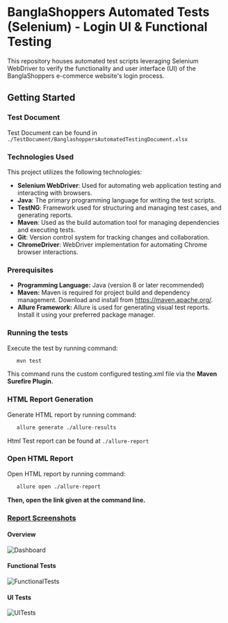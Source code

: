 # BanglaShoppers Automated Tests (Selenium) - Login UI & Functional Testing

This repository houses automated test scripts leveraging Selenium WebDriver to verify the functionality and user interface (UI) of the BanglaShoppers e-commerce website's login process.

## Getting Started


### Test Document

Test Document can be found in `./TestDocument/BanglashoppersAutomatedTestingDocument.xlsx`


### Technologies Used

This project utilizes the following technologies:

- **Selenium WebDriver**: Used for automating web application testing and interacting with browsers.
- **Java**: The primary programming language for writing the test scripts.
- **TestNG**: Framework used for structuring and managing test cases, and generating reports.
- **Maven**: Used as the build automation tool for managing dependencies and executing tests.
- **Git**: Version control system for tracking changes and collaboration.
- **ChromeDriver**: WebDriver implementation for automating Chrome browser interactions.


### Prerequisites

* **Programming Language:** Java (version 8 or later recommended)
* **Maven:** Maven is required for project build and dependency management. Download and install from https://maven.apache.org/.
* **Allure Framework:** Allure is used for generating visual test reports. Install it using your preferred package manager.



### Running the tests

Execute the test by running command: 
   ```bash
      mvn test
   ```
This command runs the custom configured testing.xml file via the <b>Maven Surefire Plugin.</b>

### HTML Report Generation
Generate HTML report by running command:
```bash
   allure generate ./allure-results
```

Html Test report can be found at `./allure-report`

### Open HTML Report
Open HTML report by running command:
```bash
   allure open ./allure-report
```

<b>Then, open the link given at the command line.</b>

### <b><u>Report Screenshots</u></b>

#### Overview
![Dashboard](https://img001.prntscr.com/file/img001/__b_9dLbSUODlVcAzV6yPw.png)

#### Functional Tests
![FunctionalTests](https://img001.prntscr.com/file/img001/vlCKfrbsRAGjTy7AvZU98w.png)

#### UI Tests
![UITests](https://img001.prntscr.com/file/img001/vlCKfrbsRAGjTy7AvZU98w.png)